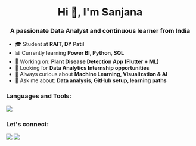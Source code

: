 <h1 align="center">Hi 👋, I'm Sanjana</h1>
<h3 align="center">A passionate Data Analyst and continuous learner from India</h3>

- 🎓 Student at **RAIT, DY Patil**
- 📊 Currently learning **Power BI, Python, SQL**
- 🚀 Working on: **Plant Disease Detection App (Flutter + ML)**
- 💼 Looking for **Data Analytics Internship opportunities**
- 🧠 Always curious about **Machine Learning, Visualization & AI**
- 💬 Ask me about: **Data analysis, GitHub setup, learning paths**

<h3>Languages and Tools:</h3>
<p>
  <img src="https://skillicons.dev/icons?i=python,sql,flutter,powerbi,github,vscode,figma" />
</p>

<h3>Let's connect:</h3>
<p>
  <a href="https://www.linkedin.com/in/your-linkedin"><img src="https://img.shields.io/badge/LinkedIn-blue?logo=linkedin&style=for-the-badge" /></a>
  <a href="mailto:your@email.com"><img src="https://img.shields.io/badge/Gmail-red?logo=gmail&style=for-the-badge" /></a>
</p>

